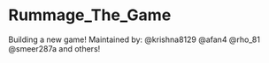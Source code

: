 # Rummage_The_Game
Building a new game!
Maintained by:
@krishna8129
@afan4
@rho_81
@smeer287a
and others!
